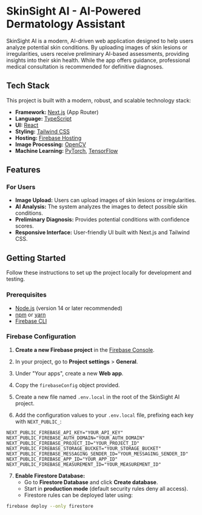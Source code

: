 # SkinSight AI - AI-Powered Dermatology Assistant

SkinSight AI is a modern, AI-driven web application designed to help users analyze potential skin conditions. By uploading images of skin lesions or irregularities, users receive preliminary AI-based assessments, providing insights into their skin health. While the app offers guidance, professional medical consultation is recommended for definitive diagnoses.

## Tech Stack

This project is built with a modern, robust, and scalable technology stack:

- **Framework:** [Next.js](https://nextjs.org/) (App Router)  
- **Language:** [TypeScript](https://www.typescriptlang.org/)  
- **UI:** [React](https://react.dev/)  
- **Styling:** [Tailwind CSS](https://tailwindcss.com/)  
- **Hosting:** [Firebase Hosting](https://firebase.google.com/docs/hosting)  
- **Image Processing:** [OpenCV](https://opencv.org/)  
- **Machine Learning:** [PyTorch](https://pytorch.org/), [TensorFlow](https://www.tensorflow.org/)  

## Features

### For Users
- **Image Upload:** Users can upload images of skin lesions or irregularities.  
- **AI Analysis:** The system analyzes the images to detect possible skin conditions.  
- **Preliminary Diagnosis:** Provides potential conditions with confidence scores.  
- **Responsive Interface:** User-friendly UI built with Next.js and Tailwind CSS.  


## Getting Started

Follow these instructions to set up the project locally for development and testing.

### Prerequisites

- [Node.js](https://nodejs.org/en) (version 14 or later recommended)  
- [npm](https://www.npmjs.com/) or [yarn](https://yarnpkg.com/)  
- [Firebase CLI](https://firebase.google.com/docs/cli)

### Firebase Configuration

1. **Create a new Firebase project** in the [Firebase Console](https://console.firebase.google.com/).

2. In your project, go to **Project settings** > **General**.

3. Under "Your apps", create a new **Web app**.

4. Copy the `firebaseConfig` object provided.

5. Create a new file named `.env.local` in the root of the SkinSight AI project.

6. Add the configuration values to your `.env.local` file, prefixing each key with `NEXT_PUBLIC_`:

```env
NEXT_PUBLIC_FIREBASE_API_KEY="YOUR_API_KEY"
NEXT_PUBLIC_FIREBASE_AUTH_DOMAIN="YOUR_AUTH_DOMAIN"
NEXT_PUBLIC_FIREBASE_PROJECT_ID="YOUR_PROJECT_ID"
NEXT_PUBLIC_FIREBASE_STORAGE_BUCKET="YOUR_STORAGE_BUCKET"
NEXT_PUBLIC_FIREBASE_MESSAGING_SENDER_ID="YOUR_MESSAGING_SENDER_ID"
NEXT_PUBLIC_FIREBASE_APP_ID="YOUR_APP_ID"
NEXT_PUBLIC_FIREBASE_MEASUREMENT_ID="YOUR_MEASUREMENT_ID"
```
7. **Enable Firestore Database:**  
   - Go to **Firestore Database** and click **Create database**.  
   - Start in **production mode** (default security rules deny all access).  
   - Firestore rules can be deployed later using:

```bash
firebase deploy --only firestore


